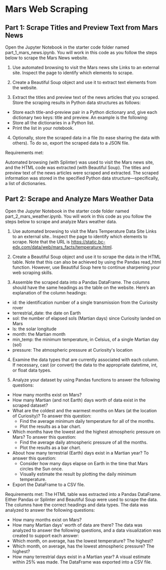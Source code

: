 # Mars Web Scraping

## Part 1: Scrape Titles and Preview Text from Mars News

Open the Jupyter Notebook in the starter code folder named part_1_mars_news.ipynb. You will work in this code as you follow the steps below to scrape the Mars News website.

1. Use automated browsing to visit the Mars news site Links to an external site. Inspect the page to identify which elements to scrape.

2. Create a Beautiful Soup object and use it to extract text elements from the website.

3. Extract the titles and preview text of the news articles that you scraped. Store the scraping results in Python data structures as follows:
  - Store each title-and-preview pair in a Python dictionary and, give each dictionary two keys: title and preview. An example is the following:
  - Store all the dictionaries in a Python list.
  - Print the list in your notebook.

4. Optionally, store the scraped data in a file (to ease sharing the data with others). To do so, export the scraped data to a JSON file. 

Requirements met:

Automated browsing (with Splinter) was used to visit the Mars news site, and the HTML code was extracted (with Beautiful Soup). 
The titles and preview text of the news articles were scraped and extracted.
The scraped information was stored in the specified Python data structure—specifically, a list of dictionaries. 

## Part 2: Scrape and Analyze Mars Weather Data

Open the Jupyter Notebook in the starter code folder named part_2_mars_weather.ipynb. You will work in this code as you follow the steps below to scrape and analyze Mars weather data.
1. Use automated browsing to visit the Mars Temperature Data Site Links to an external site.. Inspect the page to identify which elements to scrape. Note that the URL is https://static.bc-edx.com/data/web/mars_facts/temperature.html.

2. Create a Beautiful Soup object and use it to scrape the data in the HTML table. Note that this can also be achieved by using the Pandas read_html function. However, use Beautiful Soup here to continue sharpening your web scraping skills.

3. Assemble the scraped data into a Pandas DataFrame. The columns should have the same headings as the table on the website. Here’s an explanation of the column headings:
  - id: the identification number of a single transmission from the Curiosity rover
  - terrestrial_date: the date on Earth
  - sol: the number of elapsed sols (Martian days) since Curiosity landed on Mars
  - ls: the solar longitude
  - month: the Martian month
  - min_temp: the minimum temperature, in Celsius, of a single Martian day (sol)
  - pressure: The atmospheric pressure at Curiosity's location

4. Examine the data types that are currently associated with each column. If necessary, cast (or convert) the data to the appropriate datetime, int, or float data types.

5. Analyze your dataset by using Pandas functions to answer the following questions:
  - How many months exist on Mars?
  - How many Martian (and not Earth) days worth of data exist in the scraped dataset?
  - What are the coldest and the warmest months on Mars (at the location of Curiosity)? To answer this question:
    + Find the average minimum daily temperature for all of the months.
    + Plot the results as a bar chart.
  - Which months have the lowest and the highest atmospheric pressure on Mars? To answer this question:
    + Find the average daily atmospheric pressure of all the months.
    + Plot the results as a bar chart.
  - About how many terrestrial (Earth) days exist in a Martian year? To answer this question:
    + Consider how many days elapse on Earth in the time that Mars circles the Sun once.
    + Visually estimate the result by plotting the daily minimum temperature.
  - Export the DataFrame to a CSV file.
  
Requirements met:
The HTML table was extracted into a Pandas DataFrame. Either Pandas or Splinter and Beautiful Soup were used to scrape the data. The columns have the correct headings and data types.
The data was analyzed to answer the following questions: 
  - How many months exist on Mars? 
  - How many Martian days' worth of data are there? 
The data was analyzed to answer the following questions, and a data visualization was created to support each answer:
  - Which month, on average, has the lowest temperature? The highest? 
  - Which month, on average, has the lowest atmospheric pressure? The highest? 
  - How many terrestrial days exist in a Martian year? A visual estimate within 25% was made. 
The DataFrame was exported into a CSV file.
